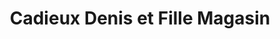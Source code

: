 ---
title: "Cadieux Denis et Fille Magasin"
url: /mont-laurier/cadieux-denis-et-fille-magasin/
shop: Allgemein
---